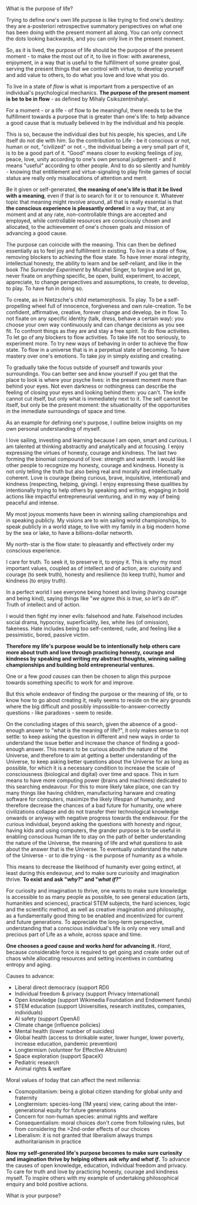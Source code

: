 What is the purpose of life?

Trying to define one's own life purpose is like trying to find one's destiny: they are a-posteriori retrospective summatory perspectives on what one has been doing with the present moment all along.
You can only connect the dots looking backwards, and you can only live in the present moment.

So, as it is lived, the purpose of life should be the purpose of the present moment - to make the most out of it, to live in flow: with awareness, enjoyment, in a way that is useful to the fulfillment of some greater goal, serving the present things that we control with virtue, to develop yourself and add value to others, to do what you love and love what you do.

To live in a state of *flow* is what is important from a perspective of an individual's psychological mechanics.
**The purpose of the present moment is be to be in flow** - as defined by Mihaly Csikszentmihalyi.

For a moment - or a life - of flow to be meaningful, there needs to be the fulfillment towards a purpose that is greater than one's life: to help advance a good cause that is mutually believed in by the individual and his people.

This is so, because the individual dies but his people, his species, and Life itself do not die with him.
So the contribution to Life - be it conscious or not, human or not, "civilized" or not -, the individual being a very small part of it, is to be a good part of it.
"Good" means closer to evoking feelings of joy, peace, love, unity according to one's own personal judgement - and it means "useful" according to other people.
And to do so silently and humbly - knowing that entitlement and virtue-signaling to play finite games of social status are really only misallocations of attention and merit.

Be it given or self-generated, **the meaning of one's life is that it be lived with a meaning**, even if that is to search for it or to renounce it.
Whatever topic that meaning might revolve around, all that is really essential is that **the conscious experience is pleasantly ordered** in a way that, at any moment and at any rate, non-controllable things are accepted and employed, while controllable resources are consciously chosen and allocated, to the achievement of one's chosen goals and mission of advancing a good cause.

The purpose can coincide with the meaning.
This can then be defined essentially as to feel joy and fulfillment in existing.
To live in a state of flow, removing blockers to achieving the flow state.
To have inner moral integrity, intellectual honesty, the ability to learn and be self-reliant, and like in the book *The Surrender Experiment* by Micahel Singer, to forgive and let go, never fixate on anything specific, be open, build, experiment, to accept, appreciate, to change perspectives and assumptions, to create, to develop, to play. To have fun in doing so.

To create, as in Nietzsche's child metamorphosis.
To play.
To be a self-propelling wheel full of innocence, forgiveness and own rule-creation.
To be confident, affirmative, creative, forever change and develop, be in flow.
To not fixate on any specific identity (talk, dress, behave a certain way): you choose your own way continuously and can change decisions as you see fit.
To confront things as they are and stay a free spirit.
To do flow activities.
To let go of any blockers to flow activities.
To take life not too seriously, to experiment more.
To try new ways of behaving in order to achieve the flow state.
To flow in a universe that is in a perpetual state of becoming.
To have mastery over one's emotions.
To take joy in simply existing and creating.

To gradually take the focus outside of yourself and towards your surroundings.
You can better see and know yourself if you get that the place to look is where your psyche lives: in the present moment more than behind your eyes.
Not even darkness or nothingness can describe the feeling of closing your eyes and looking behind them: you can't.
The knife cannot cut itself, but only what is immediately next to it.
The self cannot be itself, but only be the present moment: the situationality of the opportunities in the immediate surroundings of space and time.

As an example for defining one's purpose, I outline below insights on my own personal understanding of myself.

I love sailing, investing and learning because I am open, smart and curious.
I am talented at thinking abstractly and analytically and at focusing.
I enjoy expressing the virtues of honesty, courage and kindness. The last two forming the binomial compound of love: strength and warmth.
I would like other people to recognize my honesty, courage and kindness.
Honesty is not only telling the truth but also being real and morally and intellectually coherent.
Love is courage (being curious, brave, inquisitive, intentional) and kindness (respecting, helping, giving).
I enjoy expressing these qualities by intentionally trying to help others by speaking and writing, engaging in bold actions like impactful entrepreneurial venturing, and in my way of being peaceful and intense.

My most joyous moments have been in winning sailing championships and in speaking publicly.
My visions are to win sailing world championships, to speak publicly in a world stage, to live with my family in a big modern home by the sea or lake, to have a billions-dollar networth.

My north-star is the flow state: to pleasantly and effectively order my conscious experience.

I care for truth.
To seek it, to preserve it, to enjoy it.
This is why my most important values, coupled as of intellect and of action, are: curiosity and courage (to seek truth), honesty and resilience (to keep truth), humor and kindness (to enjoy truth).

In a perfect world I see everyone being honest and loving (having courage and being kind), saying things like "*we agree this is true, so let's do it!*". Truth of intellect and of action.

I would then fight my inner evils: falsehood and hate.
Falsehood includes social drama, hypocrisy, superficiality, lies, white lies (of omission), fakeness.
Hate includes being too self-centered, rude, and feeling like a pessimistic, bored, passive victim.

**Therefore my life's purpose would be to intentionally help others care more about truth and love through practicing honesty, courage and kindness by speaking and writing my abstract thoughts, winning sailing championships and building bold entrepreneurial ventures.**

One or a few *good causes* can then be chosen to align this purpose towards something specific to work for and improve.

But this whole endeavor of finding the purpose or the meaning of life, or to know how to go about creating it, really seems to reside on the airy grounds where the big difficult and possibly impossible-to-answer-correctly questions - like paradoxes - seem to reside.

On the concluding stages of this search, given the absence of a good-enough answer to "what is the meaning of life?", it only makes sense to not settle: to keep asking the question in different and new ways in order to understand the issue better and increase the chance of finding a good-enough answer.
This means to be curious abouth the nature of the Universe, and therefore to aim at getting a better understanding of the Universe, to keep asking better questions about the Universe for as long as possible, for which it is a necessary condition to increase the scale of consciousness (biological and digital) over time and space. This in turn means to have more computing power (brains and machines) dedicated to this searching endeavour. For this to more likely take place, one can try many things like having children, manufacturing harware and creating software for computers, maximize the likely lifespan of humanity, and therefore decrease the chances of a bad future for humanity, one where civilizations collapse and do not transfer their technological knowledge onwards or anyway with negative progress towards the endeavour.
For the curious individual, beyond asking the questions with honesty and rigour, having kids and using computers, the grander purpose is to be useful in enabling conscious human life to stay on the path of better understanding the nature of the Universe, the meaning of life and what questions to ask about the answer that is the Universe.
To eventually understand the nature of the Universe - or to die trying - is the purpose of humanity as a whole.

This means to decrease the likelihood of humanity ever going extinct, at least during this endeavour, and to make sure curiosity and imagination thrive.
**To exist and ask "*why?*" and "*what if?*"**

For curiosity and imagination to thrive, one wants to make sure knowledge is accessible to as many people as possible, to see general education (arts, humanities and sciences), practical STEM subjects, the hard sciences, logic and the scientific method, as well as creative imagination and philosophy, as a fundamentally good thing to be enabled and incentivized for current and future generations.
To appreciate the long-term perspective, understanding that a conscious individual's life is only one very small and precious part of Life as a whole, across space and time.

**One chooses a *good* cause and works *hard* for advancing it.** *Hard*, because considerable force is required to get going and create order out of chaos while allocating resources and setting incentives in combating entropy and aging.

Causes to advance:
- Liberal direct democracy (support RDI)
- Individual freedom & privacy (support Privacy International)
- Open knowledge (support Wikimedia Foundation and Endowment funds)
- STEM education (support Universities, research institutes, companies, individuals)
- AI safety (support OpenAI)
- Climate change (influence policies)
- Mental health (lower number of suicides)
- Global health (access to drinkable water, lower hunger, lower poverty, increase education, pandemic prevention)
- Longtermism (volunteer for Effective Altruism)
- Space exploration (support SpaceX)
- Pediatric research
- Animal rights & welfare

Moral values of today that can affect the next millennia:
- Cosmopolitanism: being a global citizen standing for global unity and fraternity
- Longtermism: species-long (1M years) view, caring about the inter-generational equity for future generations
- Concern for non-human species: animal rights and welfare
- Consequentialism: moral choices don't come from following rules, but from considering the >2nd-order effects of our choices
- Liberalism: it is not granted that liberalism always trumps authoritarianism in practice

**Now my self-generated life's purpose becomes to make sure curiosity and imagination thrive by helping others ask *why* and *what if*.**
To advance the causes of open knowledge, education, individual freedom and privacy. To care for truth and love by practicing honesty, courage and kindness myself. To inspire others with my example of undertaking philosophical enquiry and bold positive actions.

What is your purpose?
